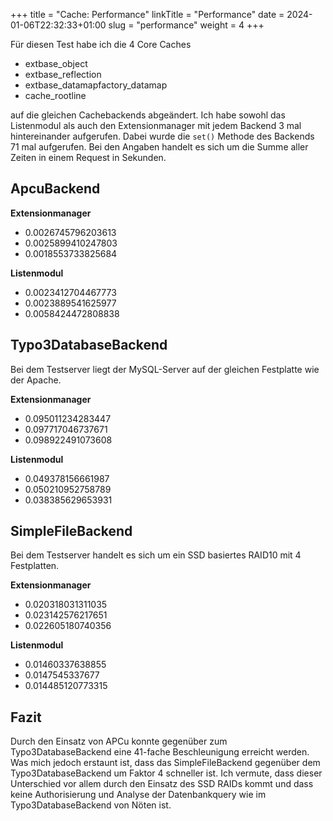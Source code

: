 +++
title = "Cache: Performance"
linkTitle = "Performance"
date = 2024-01-06T22:32:33+01:00
slug = "performance"
weight = 4
+++

Für diesen Test habe ich die 4 Core Caches

- extbase_object
- extbase_reflection
- extbase_datamapfactory_datamap
- cache_rootline

auf die gleichen Cachebackends abgeändert. Ich habe sowohl das Listenmodul als auch den
Extensionmanager mit jedem Backend 3 mal hintereinander aufgerufen. Dabei wurde die `set()`
Methode des Backends 71 mal aufgerufen. Bei den Angaben handelt es sich um die Summe aller
Zeiten in einem Request in Sekunden.

## ApcuBackend

**Extensionmanager**

- 0.0026745796203613
- 0.0025899410247803
- 0.0018553733825684

**Listenmodul**

- 0.0023412704467773
- 0.0023889541625977
- 0.0058424472808838

## Typo3DatabaseBackend

Bei dem Testserver liegt der MySQL-Server auf der gleichen Festplatte wie der Apache.

**Extensionmanager**

- 0.095011234283447
- 0.097717046737671
- 0.098922491073608

**Listenmodul**

- 0.049378156661987
- 0.050210952758789
- 0.038385629653931

## SimpleFileBackend

Bei dem Testserver handelt es sich um ein SSD basiertes RAID10 mit 4 Festplatten.

**Extensionmanager**

- 0.020318031311035
- 0.023142576217651
- 0.022605180740356

**Listenmodul**

- 0.01460337638855
- 0.0147545337677
- 0.014485120773315

## Fazit

Durch den Einsatz von APCu konnte gegenüber zum Typo3DatabaseBackend eine 41-fache
Beschleunigung erreicht werden. Was mich jedoch erstaunt ist, dass das SimpleFileBackend 
gegenüber dem Typo3DatabaseBackend um Faktor 4 schneller ist. Ich vermute, dass dieser
Unterschied vor allem durch den Einsatz des SSD RAIDs kommt und dass keine Authorisierung
und Analyse der Datenbankquery wie im Typo3DatabaseBackend von Nöten ist.

